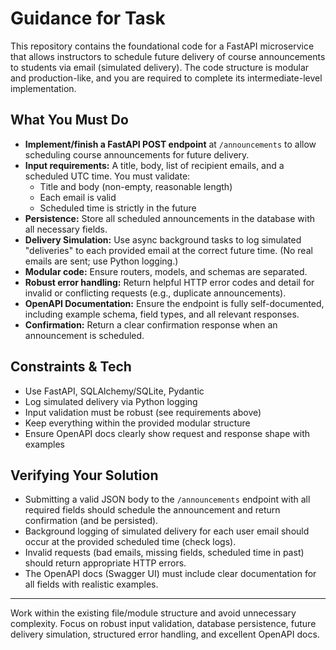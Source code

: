 # Guidance for Task

This repository contains the foundational code for a FastAPI microservice that allows instructors to schedule future delivery of course announcements to students via email (simulated delivery). The code structure is modular and production-like, and you are required to complete its intermediate-level implementation.

## What You Must Do
- **Implement/finish a FastAPI POST endpoint** at `/announcements` to allow scheduling course announcements for future delivery.
- **Input requirements:** A title, body, list of recipient emails, and a scheduled UTC time. You must validate:
  - Title and body (non-empty, reasonable length)
  - Each email is valid
  - Scheduled time is strictly in the future
- **Persistence:** Store all scheduled announcements in the database with all necessary fields.
- **Delivery Simulation:** Use async background tasks to log simulated "deliveries" to each provided email at the correct future time. (No real emails are sent; use Python logging.)
- **Modular code:** Ensure routers, models, and schemas are separated.
- **Robust error handling:** Return helpful HTTP error codes and detail for invalid or conflicting requests (e.g., duplicate announcements).
- **OpenAPI Documentation:** Ensure the endpoint is fully self-documented, including example schema, field types, and all relevant responses.
- **Confirmation:** Return a clear confirmation response when an announcement is scheduled.

## Constraints & Tech
- Use FastAPI, SQLAlchemy/SQLite, Pydantic
- Log simulated delivery via Python logging
- Input validation must be robust (see requirements above)
- Keep everything within the provided modular structure
- Ensure OpenAPI docs clearly show request and response shape with examples

## Verifying Your Solution
- Submitting a valid JSON body to the `/announcements` endpoint with all required fields should schedule the announcement and return confirmation (and be persisted).
- Background logging of simulated delivery for each user email should occur at the provided scheduled time (check logs).
- Invalid requests (bad emails, missing fields, scheduled time in past) should return appropriate HTTP errors.
- The OpenAPI docs (Swagger UI) must include clear documentation for all fields with realistic examples.

---
Work within the existing file/module structure and avoid unnecessary complexity. Focus on robust input validation, database persistence, future delivery simulation, structured error handling, and excellent OpenAPI docs.